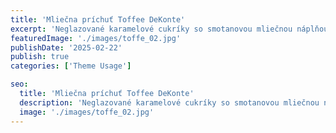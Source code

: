```yaml
---
title: 'Mliečna príchuť Toffee DeKonte'
excerpt: 'Neglazované karamelové cukríky so smotanovou mliečnou náplňou príchuť.'
featuredImage: './images/toffe_02.jpg'
publishDate: '2025-02-22'
publish: true
categories: ['Theme Usage']

seo:
  title: 'Mliečna príchuť Toffee DeKonte'
  description: 'Neglazované karamelové cukríky so smotanovou mliečnou náplňou príchuť.'
  image: './images/toffe_02.jpg'
---
```

